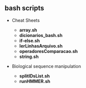 ## bash scripts

- Cheat Sheets
  - __array.sh__
  - __dicionarios_bash.sh__
  - __if-else.sh__
  - __lerLinhasArquivo.sh__
  - __operadoresComparacao.sh__
  - __string.sh__

- Biological sequence manipulation
  - __splitIDsList.sh__
  - __runHMMER.sh__
